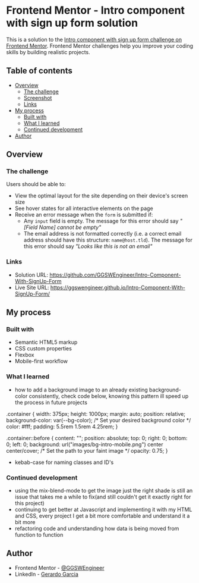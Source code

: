 # Frontend Mentor - Intro component with sign up form solution

This is a solution to the [Intro component with sign up form challenge on Frontend Mentor](https://www.frontendmentor.io/challenges/intro-component-with-signup-form-5cf91bd49edda32581d28fd1). Frontend Mentor challenges help you improve your coding skills by building realistic projects. 

## Table of contents

- [Overview](#overview)
  - [The challenge](#the-challenge)
  - [Screenshot](#screenshot)
  - [Links](#links)
- [My process](#my-process)
  - [Built with](#built-with)
  - [What I learned](#what-i-learned)
  - [Continued development](#continued-development)
- [Author](#author)



## Overview

### The challenge

Users should be able to:

- View the optimal layout for the site depending on their device's screen size
- See hover states for all interactive elements on the page
- Receive an error message when the `form` is submitted if:
  - Any `input` field is empty. The message for this error should say *"[Field Name] cannot be empty"*
  - The email address is not formatted correctly (i.e. a correct email address should have this structure: `name@host.tld`). The message for this error should say *"Looks like this is not an email"*

### Links

- Solution URL: https://github.com/GGSWEngineer/Intro-Component-With-SignUp-Form
- Live Site URL: https://ggswengineer.github.io/Intro-Component-With-SignUp-Form/

## My process

### Built with

- Semantic HTML5 markup
- CSS custom properties
- Flexbox
- Mobile-first workflow

### What I learned

- how to add a background image to an already existing background-color consistently, check code below, knowing this pattern ill speed up the process in future projects

.container {
  width: 375px;
  height: 1000px;
  margin: auto;
  position: relative;
  background-color: var(--bg-color); /* Set your desired background color */
  color: #fff; 
  padding: 5.5rem 1.5rem 4.25rem;
}

.container::before {
  content: "";
  position: absolute;
  top: 0;
  right: 0;
  bottom: 0;
  left: 0;
  background: url("images/bg-intro-mobile.png") center center/cover; /* Set the path to your faint image */
  opacity: 0.75; 
}

- kebab-case for naming classes and ID's


### Continued development

- using the mix-blend-mode to get the image just the right shade is still an issue that takes me a while to fix(and still couldn't get it exactly right for this project)
- continuing to get better at Javascript and implementing it with my HTML and CSS, every project I get a bit more comfortable and understand it a bit more
- refactoring code and understanding how data is being moved from function to function


## Author

- Frontend Mentor - [@GGSWEngineer](https://www.frontendmentor.io/profile/GGSWEngineer)
- LinkedIn - [Gerardo Garcia](www.linkedin.com/in/gerardo-garcia-19a794275)
